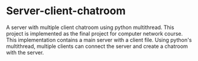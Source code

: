 # Server-client-chatroom
A server with multiple client chatroom using python multithread. 
This project is implemented as the final project for computer network course. This implementation contains a main server with a client file. Using python's multithread, multiple clients can connect the server and create a chatroom with the server. 
